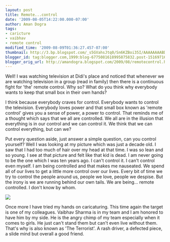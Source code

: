 ```yaml
---
layout: post
title: Remote...control
date: '2009-08-05T14:22:00.000-07:00'
author: Aman Dogra
tags:
- caricture
- vaibhav
- remote control
modified_time: '2009-08-09T01:36:27.457-07:00'
thumbnail: http://3.bp.blogspot.com/_s5GVahsJtq0/Sn6KZBoi35I/AAAAAAAABDY/xnxS-xVuvQI/s72-c/Vaibhav.jpg
blogger_id: tag:blogger.com,1999:blog-6775081618995875832.post-1516971690318945790
blogger_orig_url: http://amandogra.blogspot.com/2009/08/remotecontrol.html
---
```


Well! I was watching television at Didi's place and noticed that
whenever we are watching television in a group (read in family) then
there is a continuous fight for 'the' remote control. Why so? What do
you think why everybody wants to keep that small box in their own hands?
<!--more-->

I think because everybody craves for control. Everybody wants to control
the television. Everybody loves power and that small box known as
'remote control' gives you a sense of power, a power to control. That
reminds me of a thought which says that we all are controlled. We all
are in the illusion that everything is in our control and we can control
it. We think that we can control everything, but can we?

Put every question aside, just answer a simple question, can you control yourself?
Well I was looking at my picture which was just a decade old. I saw that
I had too much of hair over my head at that time. I was so lean and so
young. I see at that picture and felt like that kid is dead. I am never
going to be the one which I was ten years ago. I can't control it. I
can't control even myself. I am being controlled and that makes me
nauseated. We spend all of our lives to get a little more control over
our lives. Every bit of time we try to control the people around us,
people we love, people we despise. But the irony is we are running
behind our own tails. We are being... remote controlled. I don't know by
whom.

[![](http://3.bp.blogspot.com/_s5GVahsJtq0/Sn6KZBoi35I/AAAAAAAABDY/xnxS-xVuvQI/s320/Vaibhav.jpg)](http://3.bp.blogspot.com/_s5GVahsJtq0/Sn6KZBoi35I/AAAAAAAABDY/xnxS-xVuvQI/s1600-h/Vaibhav.jpg)

Once more I have tried my hands on caricaturing. This time again the
target is one of my colleagues. Vaibhav Sharma is in my team and I am honored to have him by my side. He is the angry chimp of my team especially when it comes to girls. He just can't stand them but can't even live without them. That's why is also
known as 'The Terrorist'. A rash driver, a defected piece, a slide mind
but overall a good friend.
